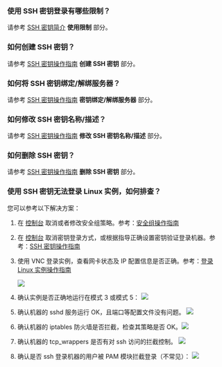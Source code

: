 ### 使用 SSH 密钥登录有哪些限制？

请参考 [SSH 密钥简介](http://tcecqpoc.fsphere.cn/document/product/213/6092) **使用限制** 部分。

### 如何创建 SSH 密钥？

请参考 [SSH 密钥操作指南](http://tcecqpoc.fsphere.cn/document/product/213/16691) **创建 SSH 密钥** 部分。

### 如何将 SSH 密钥绑定/解绑服务器？

请参考 [SSH 密钥操作指南](http://tcecqpoc.fsphere.cn/document/product/213/16691) **密钥绑定/解绑服务器** 部分。

### 如何修改 SSH 密钥名称/描述？

请参考 [SSH 密钥操作指南](http://tcecqpoc.fsphere.cn/document/product/213/16691) **修改 SSH 密钥名称/描述** 部分。

### 如何删除 SSH 密钥？

请参考 [SSH 密钥操作指南](http://tcecqpoc.fsphere.cn/document/product/213/16691) **删除 SSH 密钥** 部分。

### 使用 SSH 密钥无法登录 Linux 实例，如何排查？

您可以参考以下解决方案：

1. 在 [控制台](http://console.tcecqpoc.fsphere.cn/cvm/securitygroup) 取消或者修改安全组策略。参考：[安全组操作指南](http://tcecqpoc.fsphere.cn/document/product/213/12450)

2. 在 [控制台](http://console.tcecqpoc.fsphere.cn/cvm/sshkey) 取消密钥登录方式，或根据指导正确设置密钥验证登录机器。参考：[SSH 密钥操作指南](http://tcecqpoc.fsphere.cn/document/product/213/16691)

3. 使用 VNC 登录实例，查看网卡状态及 IP 配置信息是否正确。参考：[登录 Linux 实例操作指南](http://tcecqpoc.fsphere.cn/document/product/213/5436)

   ![](http://imgcache.tcecqpoc.fsphere.cn/image/main.qcloudimg.com/raw/17fa30409db52577fc8fed99a43264d2.png)

4. 确认实例是否正确地运行在模式 3 或模式 5：
   ![](http://imgcache.tcecqpoc.fsphere.cn/image/main.qcloudimg.com/raw/0371d6b8c5a0b89ac70cff6b56adf3be.png)

5. 确认机器的 sshd 服务运行 OK，且端口等配置文件没有问题。
   ![](http://imgcache.tcecqpoc.fsphere.cn/image/main.qcloudimg.com/raw/32364a0beac01cc63c82d61ebadf89c2.png)

6. 确认机器的 iptables 防火墙是否拦截，检查其策略是否 OK。![](http://imgcache.tcecqpoc.fsphere.cn/image/main.qcloudimg.com/raw/9dbc3baa79c24673e59fb228cc57afad.png)

7. 确认机器的 tcp_wrappers 是否有对 ssh 访问的拦截控制。
   ![](http://imgcache.tcecqpoc.fsphere.cn/image/main.qcloudimg.com/raw/76ac9f09b606cbd7f2121f4306ff3bc8.png)

8. 确认是否 ssh 登录机器的用户被 PAM 模块拦截登录（不常见）：
   ![](http://imgcache.tcecqpoc.fsphere.cn/image/main.qcloudimg.com/raw/c7af6184b32867d0eb77cdfe1c362d04.png)